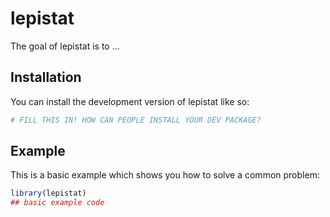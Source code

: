 
# lepistat

<!-- badges: start -->
<!-- badges: end -->

The goal of lepistat is to ...

## Installation

You can install the development version of lepistat like so:

``` r
# FILL THIS IN! HOW CAN PEOPLE INSTALL YOUR DEV PACKAGE?
```

## Example

This is a basic example which shows you how to solve a common problem:

``` r
library(lepistat)
## basic example code
```


